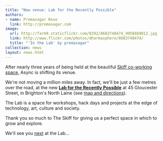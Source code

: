 ```yaml
---
title: "New venue: Lab for the Recently Possible"
authors:
- name: Premasagar Rose
  link: http://premasagar.com
image:
  url: http://farm9.staticflickr.com/8392/8683748474_9958469012.jpg
  link: http://www.flickr.com/photos/dharmasphere/8683748474/
  title: "'In the Lab' by premasagar"
collection: news
layout: news.html
---
```


After nearly three years of being held at the beautiful [Skiff co-working space][skiff], Async is shifting its venue.

We're not moving a million miles away. In fact, we'll be just a few metres over the road, at the new **[Lab for the Recently Possible][L4RP]** at 45 Gloucester Street, in Brighton's North Laine (see [map and directions][L4RP-location]).

The Lab is a space for workshops, hack days and projects at the edge of technology, art, culture and society.

Thank you so much to The Skiff for giving us a perfect space in which to grow and explore.

We'll see you [next][next] at the Lab...


[skiff]: http://theskiff.org
[L4RP]: http://L4RP.com
[L4RP-location]: http://L4RP.com/#location
[next]: https://asyncjs.com/eventual-consistency/
